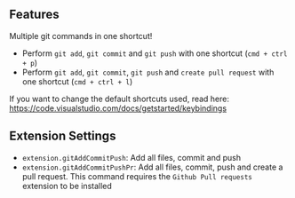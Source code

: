 ## Features
Multiple git commands in one shortcut!

* Perform `git add`,  `git commit` and `git push` with one shortcut (`cmd + ctrl + p`)
* Perform `git add`,  `git commit`,  `git push` and `create pull request` with one shortcut (`cmd + ctrl + l`)

If you want to change the default shortcuts used, read here: https://code.visualstudio.com/docs/getstarted/keybindings

## Extension Settings

* `extension.gitAddCommitPush`: Add all files, commit and push 
* `extension.gitAddCommitPushPr`: Add all files, commit, push and create a pull request. This command requires the `Github Pull requests` extension to be installed

